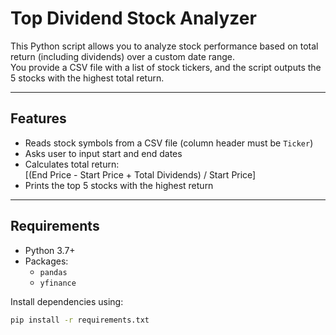 # Top Dividend Stock Analyzer

This Python script allows you to analyze stock performance based on total return (including dividends) over a custom date range.  
You provide a CSV file with a list of stock tickers, and the script outputs the 5 stocks with the highest total return.

---------

## Features

- Reads stock symbols from a CSV file (column header must be `Ticker`)
- Asks user to input start and end dates
- Calculates total return:  
  \[(End Price - Start Price + Total Dividends) / Start Price\]
- Prints the top 5 stocks with the highest return

------------

## Requirements

- Python 3.7+
- Packages:
  - `pandas`
  - `yfinance`

Install dependencies using:

```bash
pip install -r requirements.txt

